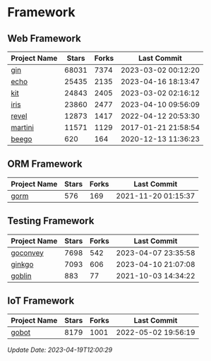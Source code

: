 # Framework

## Web Framework
| Project Name | Stars | Forks | Last Commit |
| ------------ | ----- | ----- | ----------- |
| [gin](https://github.com/gin-gonic/gin) | 68031 | 7374 | 2023-03-02 00:12:20 |
| [echo](https://github.com/labstack/echo) | 25435 | 2135 | 2023-04-16 18:13:47 |
| [kit](https://github.com/go-kit/kit) | 24843 | 2405 | 2023-03-02 02:16:12 |
| [iris](https://github.com/kataras/iris) | 23860 | 2477 | 2023-04-10 09:56:09 |
| [revel](https://github.com/revel/revel) | 12873 | 1417 | 2022-04-12 20:53:30 |
| [martini](https://github.com/go-martini/martini) | 11571 | 1129 | 2017-01-21 21:58:54 |
| [beego](https://github.com/astaxie/beego) | 620 | 164 | 2020-12-13 11:36:23 |

## ORM Framework
| Project Name | Stars | Forks | Last Commit |
| ------------ | ----- | ----- | ----------- |
| [gorm](https://github.com/jinzhu/gorm) | 576 | 169 | 2021-11-20 01:15:37 |

## Testing Framework
| Project Name | Stars | Forks | Last Commit |
| ------------ | ----- | ----- | ----------- |
| [goconvey](https://github.com/smartystreets/goconvey) | 7698 | 542 | 2023-04-07 23:35:58 |
| [ginkgo](https://github.com/onsi/ginkgo) | 7093 | 606 | 2023-04-10 21:07:08 |
| [goblin](https://github.com/franela/goblin) | 883 | 77 | 2021-10-03 14:34:22 |

## IoT Framework
| Project Name | Stars | Forks | Last Commit |
| ------------ | ----- | ----- | ----------- |
| [gobot](https://github.com/hybridgroup/gobot) | 8179 | 1001 | 2022-05-02 19:56:19 |

*Update Date: 2023-04-19T12:00:29*